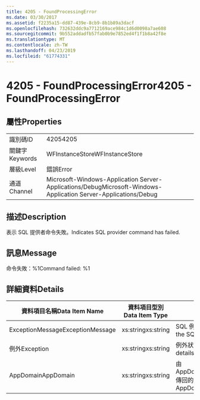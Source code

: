 ```yaml
---
title: 4205 - FoundProcessingError
ms.date: 03/30/2017
ms.assetid: f2235a15-dd87-439e-8cb9-8b1b89a3dacf
ms.openlocfilehash: 732632ddc9a7712169ace984c1d6d0098a7ae608
ms.sourcegitcommit: 9b552addadfb57fab0b9e7852ed4f1f1b8a42f8e
ms.translationtype: MT
ms.contentlocale: zh-TW
ms.lasthandoff: 04/23/2019
ms.locfileid: "61774331"
---
```

# <a name="4205---foundprocessingerror"></a><span data-ttu-id="27508-102">4205 - FoundProcessingError</span><span class="sxs-lookup"><span data-stu-id="27508-102">4205 - FoundProcessingError</span></span>
## <a name="properties"></a><span data-ttu-id="27508-103">屬性</span><span class="sxs-lookup"><span data-stu-id="27508-103">Properties</span></span>  
  
|||  
|-|-|  
|<span data-ttu-id="27508-104">識別碼</span><span class="sxs-lookup"><span data-stu-id="27508-104">ID</span></span>|<span data-ttu-id="27508-105">4205</span><span class="sxs-lookup"><span data-stu-id="27508-105">4205</span></span>|  
|<span data-ttu-id="27508-106">關鍵字</span><span class="sxs-lookup"><span data-stu-id="27508-106">Keywords</span></span>|<span data-ttu-id="27508-107">WFInstanceStore</span><span class="sxs-lookup"><span data-stu-id="27508-107">WFInstanceStore</span></span>|  
|<span data-ttu-id="27508-108">層級</span><span class="sxs-lookup"><span data-stu-id="27508-108">Level</span></span>|<span data-ttu-id="27508-109">錯誤</span><span class="sxs-lookup"><span data-stu-id="27508-109">Error</span></span>|  
|<span data-ttu-id="27508-110">通道</span><span class="sxs-lookup"><span data-stu-id="27508-110">Channel</span></span>|<span data-ttu-id="27508-111">Microsoft-Windows-Application Server-Applications/Debug</span><span class="sxs-lookup"><span data-stu-id="27508-111">Microsoft-Windows-Application Server-Applications/Debug</span></span>|  
  
## <a name="description"></a><span data-ttu-id="27508-112">描述</span><span class="sxs-lookup"><span data-stu-id="27508-112">Description</span></span>  
 <span data-ttu-id="27508-113">表示 SQL 提供者命令失敗。</span><span class="sxs-lookup"><span data-stu-id="27508-113">Indicates SQL provider command has failed.</span></span>  
  
## <a name="message"></a><span data-ttu-id="27508-114">訊息</span><span class="sxs-lookup"><span data-stu-id="27508-114">Message</span></span>  
 <span data-ttu-id="27508-115">命令失敗：%1</span><span class="sxs-lookup"><span data-stu-id="27508-115">Command failed: %1</span></span>  
  
## <a name="details"></a><span data-ttu-id="27508-116">詳細資料</span><span class="sxs-lookup"><span data-stu-id="27508-116">Details</span></span>  
  
|<span data-ttu-id="27508-117">資料項目名稱</span><span class="sxs-lookup"><span data-stu-id="27508-117">Data Item Name</span></span>|<span data-ttu-id="27508-118">資料項目型別</span><span class="sxs-lookup"><span data-stu-id="27508-118">Data Item Type</span></span>|<span data-ttu-id="27508-119">描述</span><span class="sxs-lookup"><span data-stu-id="27508-119">Description</span></span>|  
|--------------------|--------------------|-----------------|  
|<span data-ttu-id="27508-120">ExceptionMessage</span><span class="sxs-lookup"><span data-stu-id="27508-120">ExceptionMessage</span></span>|<span data-ttu-id="27508-121">xs:string</span><span class="sxs-lookup"><span data-stu-id="27508-121">xs:string</span></span>|<span data-ttu-id="27508-122">SQL 例外狀況的訊息。</span><span class="sxs-lookup"><span data-stu-id="27508-122">The message from the SQL exception.</span></span>|  
|<span data-ttu-id="27508-123">例外</span><span class="sxs-lookup"><span data-stu-id="27508-123">Exception</span></span>|<span data-ttu-id="27508-124">xs:string</span><span class="sxs-lookup"><span data-stu-id="27508-124">xs:string</span></span>|<span data-ttu-id="27508-125">例外狀況的例外狀況詳細資料</span><span class="sxs-lookup"><span data-stu-id="27508-125">The exception details for the exception</span></span>|  
|<span data-ttu-id="27508-126">AppDomain</span><span class="sxs-lookup"><span data-stu-id="27508-126">AppDomain</span></span>|<span data-ttu-id="27508-127">xs:string</span><span class="sxs-lookup"><span data-stu-id="27508-127">xs:string</span></span>|<span data-ttu-id="27508-128">由 AppDomain.CurrentDomain.FriendlyName 傳回的字串。</span><span class="sxs-lookup"><span data-stu-id="27508-128">The string returned by AppDomain.CurrentDomain.FriendlyName.</span></span>|

